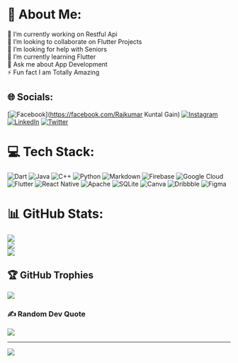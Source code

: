 # 💫 About Me:
🔭 I’m currently working on Restful Api<br>👯 I’m looking to collaborate on Flutter Projects<br>🤝 I’m looking for help with Seniors<br>🌱 I’m currently learning Flutter<br>💬 Ask me about App Development<br>⚡ Fun fact I am Totally Amazing


## 🌐 Socials:
[![Facebook](https://img.shields.io/badge/Facebook-%231877F2.svg?logo=Facebook&logoColor=white)](https://facebook.com/Rajkumar Kuntal Gain) [![Instagram](https://img.shields.io/badge/Instagram-%23E4405F.svg?logo=Instagram&logoColor=white)](https://instagram.com/ig_Kuntal_Gain) [![LinkedIn](https://img.shields.io/badge/LinkedIn-%230077B5.svg?logo=linkedin&logoColor=white)](https://linkedin.com/in/Kuntal-Gain) [![Twitter](https://img.shields.io/badge/Twitter-%231DA1F2.svg?logo=Twitter&logoColor=white)](https://twitter.com/KuntalGainSDE) 

# 💻 Tech Stack:
![Dart](https://img.shields.io/badge/dart-%230175C2.svg?style=plastic&logo=dart&logoColor=white) ![Java](https://img.shields.io/badge/java-%23ED8B00.svg?style=plastic&logo=java&logoColor=white) ![C++](https://img.shields.io/badge/c++-%2300599C.svg?style=plastic&logo=c%2B%2B&logoColor=white) ![Python](https://img.shields.io/badge/python-3670A0?style=plastic&logo=python&logoColor=ffdd54) ![Markdown](https://img.shields.io/badge/markdown-%23000000.svg?style=plastic&logo=markdown&logoColor=white) ![Firebase](https://img.shields.io/badge/firebase-%23039BE5.svg?style=plastic&logo=firebase) ![Google Cloud](https://img.shields.io/badge/Google%20Cloud-%234285F4.svg?style=plastic&logo=google-cloud&logoColor=white) ![Flutter](https://img.shields.io/badge/Flutter-%2302569B.svg?style=plastic&logo=Flutter&logoColor=white) ![React Native](https://img.shields.io/badge/react_native-%2320232a.svg?style=plastic&logo=react&logoColor=%2361DAFB) ![Apache](https://img.shields.io/badge/apache-%23D42029.svg?style=plastic&logo=apache&logoColor=white) ![SQLite](https://img.shields.io/badge/sqlite-%2307405e.svg?style=plastic&logo=sqlite&logoColor=white) ![Canva](https://img.shields.io/badge/Canva-%2300C4CC.svg?style=plastic&logo=Canva&logoColor=white) ![Dribbble](https://img.shields.io/badge/Dribbble-EA4C89?style=plastic&logo=dribbble&logoColor=white) 	![Figma](https://img.shields.io/badge/figma-%23F24E1E.svg?style=plastic&logo=figma&logoColor=white)
# 📊 GitHub Stats:
![](https://github-readme-stats.vercel.app/api?username=KuntalGain&theme=swift&hide_border=false&include_all_commits=true&count_private=true)<br/>
![](https://github-readme-streak-stats.herokuapp.com/?user=KuntalGain&theme=swift&hide_border=false)<br/>
![](https://github-readme-stats.vercel.app/api/top-langs/?username=KuntalGain&theme=swift&hide_border=false&include_all_commits=true&count_private=true&layout=compact)

## 🏆 GitHub Trophies
![](https://github-profile-trophy.vercel.app/?username=KuntalGain&theme=radical&no-frame=false&no-bg=false&margin-w=4)

### ✍️ Random Dev Quote
![](https://quotes-github-readme.vercel.app/api?type=vetical&theme=dark)

---
[![](https://visitcount.itsvg.in/api?id=KuntalGain&icon=2&color=4)](https://visitcount.itsvg.in)

<!-- Proudly created with GPRM ( https://gprm.itsvg.in ) -->
